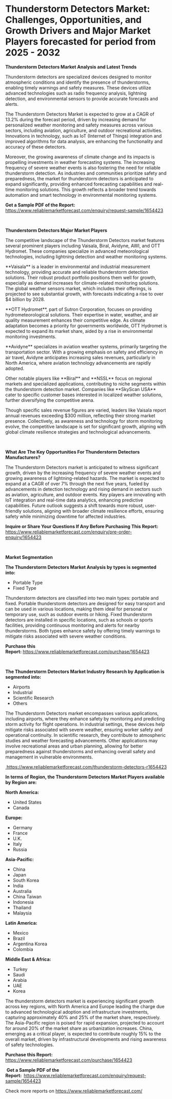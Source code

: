 <p><h1>Thunderstorm Detectors Market: Challenges, Opportunities, and Growth Drivers and Major Market Players forecasted for period from 2025 - 2032</h1></p><p><strong>Thunderstorm Detectors Market Analysis and Latest Trends</strong></p>
<p><p>Thunderstorm detectors are specialized devices designed to monitor atmospheric conditions and identify the presence of thunderstorms, enabling timely warnings and safety measures. These devices utilize advanced technologies such as radio frequency analysis, lightning detection, and environmental sensors to provide accurate forecasts and alerts.</p><p>The Thunderstorm Detectors Market is expected to grow at a CAGR of 13.2% during the forecast period, driven by increasing demand for personalized weather monitoring and safety measures across various sectors, including aviation, agriculture, and outdoor recreational activities. Innovations in technology, such as IoT (Internet of Things) integration and improved algorithms for data analysis, are enhancing the functionality and accuracy of these detectors.</p><p>Moreover, the growing awareness of climate change and its impacts is propelling investments in weather forecasting systems. The increasing frequency of severe weather events is also fostering the need for reliable thunderstorm detection. As industries and communities prioritize safety and preparedness, the market for thunderstorm detectors is anticipated to expand significantly, providing enhanced forecasting capabilities and real-time monitoring solutions. This growth reflects a broader trend towards automation and smart technology in environmental monitoring systems.</p></p>
<p><strong>Get a Sample PDF of the Report:&nbsp;</strong> <a href="https://www.reliablemarketforecast.com/enquiry/request-sample/1654423?utm_campaign=2778&utm_medium=2&utm_source=Github&utm_content=ia&utm_term=23022025&utm_id=thunderstorm-detectors">https://www.reliablemarketforecast.com/enquiry/request-sample/1654423</a></p>
<p>&nbsp;</p>
<p><strong>Thunderstorm Detectors Major Market Players</strong></p>
<p><p>The competitive landscape of the Thunderstorm Detectors market features several prominent players including Vaisala, Biral, Avidyne, AWI, and OTT Hydromet. These companies specialize in advanced meteorological technologies, including lightning detection and weather monitoring systems.</p><p>**Vaisala** is a leader in environmental and industrial measurement technology, providing accurate and reliable thunderstorm detection solutions. Their robust product portfolio positions them well for growth, especially as demand increases for climate-related monitoring solutions. The global weather sensors market, which includes their offerings, is projected to see substantial growth, with forecasts indicating a rise to over $4 billion by 2028.</p><p>**OTT Hydromet**, part of Sutron Corporation, focuses on providing hydrometeorological solutions. Their expertise in water, weather, and air quality measurement enhances their competitive edge. As climate adaptation becomes a priority for governments worldwide, OTT Hydromet is expected to expand its market share, aided by a rise in environmental monitoring investments.</p><p>**Avidyne** specializes in aviation weather systems, primarily targeting the transportation sector. With a growing emphasis on safety and efficiency in air travel, Avidyne anticipates increasing sales revenues, particularly in North America, where aviation technology advancements are rapidly adopted.</p><p>Other notable players like **Biral** and **NSSL** focus on regional markets and specialized applications, contributing to niche segments within the thunderstorm detection market. Companies like **SkyScan USA** cater to specific customer bases interested in localized weather solutions, further diversifying the competitive arena.</p><p>Though specific sales revenue figures are varied, leaders like Vaisala report annual revenues exceeding $300 million, reflecting their strong market presence. Collectively, as awareness and technology for storm monitoring evolve, the competitive landscape is set for significant growth, aligning with global climate resilience strategies and technological advancements.</p></p>
<p>&nbsp;</p>
<p><strong>What Are The Key Opportunities For Thunderstorm Detectors Manufacturers?</strong></p>
<p><p>The Thunderstorm Detectors market is anticipated to witness significant growth, driven by the increasing frequency of severe weather events and growing awareness of lightning-related hazards. The market is expected to expand at a CAGR of over 7% through the next five years, fueled by advancements in detection technology and rising demand in sectors such as aviation, agriculture, and outdoor events. Key players are innovating with IoT integration and real-time data analytics, enhancing predictive capabilities. Future outlook suggests a shift towards more robust, user-friendly solutions, aligning with broader climate resilience efforts, ensuring safety while minimizing downtime for affected industries.</p></p>
<p><strong>Inquire or Share Your Questions If Any Before Purchasing This Report:</strong> <a href="https://www.reliablemarketforecast.com/enquiry/pre-order-enquiry/1654423?utm_campaign=2778&utm_medium=2&utm_source=Github&utm_content=ia&utm_term=23022025&utm_id=thunderstorm-detectors">https://www.reliablemarketforecast.com/enquiry/pre-order-enquiry/1654423</a></p>
<p>&nbsp;</p>
<p><strong>Market Segmentation</strong></p>
<p><strong>The Thunderstorm Detectors Market Analysis by types is segmented into:</strong></p>
<p><ul><li>Portable Type</li><li>Fixed Type</li></ul></p>
<p><p>Thunderstorm detectors are classified into two main types: portable and fixed. Portable thunderstorm detectors are designed for easy transport and can be used in various locations, making them ideal for personal or temporary use, such as outdoor events or hiking. Fixed thunderstorm detectors are installed in specific locations, such as schools or sports facilities, providing continuous monitoring and alerts for nearby thunderstorms. Both types enhance safety by offering timely warnings to mitigate risks associated with severe weather conditions.</p></p>
<p><strong>Purchase this Report:&nbsp;</strong><a href="https://www.reliablemarketforecast.com/purchase/1654423?utm_campaign=2778&utm_medium=2&utm_source=Github&utm_content=ia&utm_term=23022025&utm_id=thunderstorm-detectors">https://www.reliablemarketforecast.com/purchase/1654423</a></p>
<p>&nbsp;</p>
<p><strong>The Thunderstorm Detectors Market Industry Research by Application is segmented into:</strong></p>
<p><ul><li>Airports</li><li>Industrial</li><li>Scientific Research</li><li>Others</li></ul></p>
<p><p>The Thunderstorm Detectors market encompasses various applications, including airports, where they enhance safety by monitoring and predicting storm activity for flight operations. In industrial settings, these devices help mitigate risks associated with severe weather, ensuring worker safety and operational continuity. In scientific research, they contribute to atmospheric studies and weather forecasting advancements. Other applications may involve recreational areas and urban planning, allowing for better preparedness against thunderstorms and enhancing overall safety and management in vulnerable environments.</p></p>
<p><a href="https://www.reliablemarketforecast.com/thunderstorm-detectors-r1654423?utm_campaign=2778&utm_medium=2&utm_source=Github&utm_content=ia&utm_term=23022025&utm_id=thunderstorm-detectors">&nbsp;https://www.reliablemarketforecast.com/thunderstorm-detectors-r1654423</a></p>
<p><strong>In terms of Region, the Thunderstorm Detectors Market Players available by Region are:</strong></p>
<p>
    <p> <strong> North America: </strong>
        <ul>
            <li>United States</li>
            <li>Canada</li>
        </ul>
        </p> 
    <p> <strong> Europe: </strong>
        <ul>
            <li>Germany</li>
            <li>France</li>
            <li>U.K.</li>
            <li>Italy</li>
            <li>Russia</li>
        </ul>
        </p> 
    <p> <strong> Asia-Pacific: </strong>
        <ul>
            <li>China</li>
            <li>Japan</li>
            <li>South Korea</li>
            <li>India</li>
            <li>Australia</li>
            <li>China Taiwan</li>
            <li>Indonesia</li>
            <li>Thailand</li>
            <li>Malaysia</li>
        </ul>
        </p> 
    <p> <strong> Latin America: </strong>
        <ul>
            <li>Mexico</li>
            <li>Brazil</li>
            <li>Argentina Korea</li>
            <li>Colombia</li>
        </ul>
        </p> 
    <p> <strong> Middle East & Africa: </strong>
        <ul>
            <li>Turkey</li>
            <li>Saudi</li>
            <li>Arabia</li>
            <li>UAE</li>
            <li>Korea</li>
        </ul>
    </p>
    </p>
<p><p>The thunderstorm detectors market is experiencing significant growth across key regions, with North America and Europe leading the charge due to advanced technological adoption and infrastructure investments, capturing approximately 40% and 25% of the market share, respectively. The Asia-Pacific region is poised for rapid expansion, projected to account for around 20% of the market share as urbanization increases. China, emerging as a critical player, is expected to contribute roughly 15% to the overall market, driven by infrastructural developments and rising awareness of safety technologies.</p></p>
<p><strong>Purchase this Report: </strong><a href="https://www.reliablemarketforecast.com/purchase/1654423?utm_campaign=2778&utm_medium=2&utm_source=Github&utm_content=ia&utm_term=23022025&utm_id=thunderstorm-detectors">https://www.reliablemarketforecast.com/purchase/1654423</a></p>
<p>&nbsp;<strong>Get a Sample PDF of the Report:&nbsp;&nbsp;</strong><a href="https://www.reliablemarketforecast.com/enquiry/request-sample/1654423?utm_campaign=2778&utm_medium=2&utm_source=Github&utm_content=ia&utm_term=23022025&utm_id=thunderstorm-detectors">https://www.reliablemarketforecast.com/enquiry/request-sample/1654423</a></p>
<p><strong></strong></p>
<p>Check more reports on <a href="https://www.reliablemarketforecast.com/?utm_campaign=2778&utm_medium=2&utm_source=Github&utm_content=ia&utm_term=23022025&utm_id=thunderstorm-detectors">https://www.reliablemarketforecast.com/</a></p>
